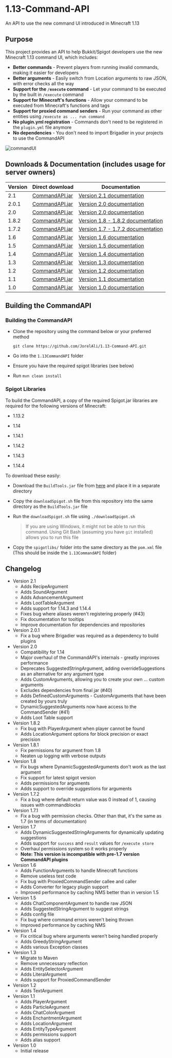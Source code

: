 # 1.13-Command-API
An API to use the new command UI introduced in Minecraft 1.13

## Purpose
This project provides an API to help Bukkit/Spigot developers use the new Minecraft 1.13 command UI, which includes:

* **Better commands** - Prevent players from running invalid commands, making it easier for developers
* **Better arguments** - Easily switch from Location arguments to raw JSON, with error checks all the way
* **Support for the `/execute` command** - Let your command to be executed by the built in `/execute` command
* **Support for Minecraft's functions** - Allow your command to be executed from Minecraft's functions and tags
* **Support for proxied command senders** - Run your command as other entities using `/execute as ... run command`
* **No plugin.yml registration** - Commands don't need to be registered in the `plugin.yml` file anymore
* **No dependencies** - You don't need to import Brigadier in your projects to use the CommandAPI

![commandUI](https://i.imgur.com/aTJa77G.gif "commandUI")

## Downloads & Documentation (includes usage for server owners)

| Version | Direct download                                              | Documentation                                                |
| ------- | ------------------------------------------------------------ | ------------------------------------------------------------ |
| 2.1 | [CommandAPI.jar](https://github.com/JorelAli/1.13-Command-API/releases/download/v2.1/CommandAPI.jar) | [Version 2.1 documentation](https://jorelali.github.io/1.13-Command-API/) |
| 2.0.1 | [CommandAPI.jar](https://github.com/JorelAli/1.13-Command-API/releases/download/v2.0.1/CommandAPI.jar)  | [Version 2.0 documentation](https://jorelali.github.io/1.13-Command-API/) |
| 2.0 | [CommandAPI.jar](https://github.com/JorelAli/1.13-Command-API/releases/download/v2.0/CommandAPI.jar)  | [Version 2.0 documentation](https://jorelali.github.io/1.13-Command-API/) |
| 1.8.2 | [CommandAPI.jar](https://github.com/JorelAli/1.13-Command-API/releases/download/v1.8.2/CommandAPI.jar) | [Version 1.8 - 1.8.2 documentation](https://github.com/JorelAli/1.13-Command-API/blob/master/docs/olddocs/v1.8%20Documentation.md) |
| 1.7.2     | [CommandAPI.jar](https://github.com/JorelAli/1.13-Command-API/releases/download/v1.7.2/CommandAPI.jar) | [Version 1.7 - 1.7.2 documentation](https://github.com/JorelAli/1.13-Command-API/blob/master/docs/olddocs/v1.7%20Documentation.md) |
| 1.6     | [CommandAPI.jar](https://github.com/JorelAli/1.13-Command-API/releases/download/v1.6/CommandAPI.jar) | [Version 1.6 documentation](https://github.com/JorelAli/1.13-Command-API/blob/master/docs/olddocs/v1.6%20Documentation.md) |
| 1.5     | [CommandAPI.jar](https://github.com/JorelAli/1.13-Command-API/releases/download/v1.5/CommandAPI.jar) | [Version 1.5 documentation](https://github.com/JorelAli/1.13-Command-API/blob/master/docs/olddocs/v1.5%20Documentation.md) |
| 1.4     | [CommandAPI.jar](https://github.com/JorelAli/1.13-Command-API/releases/download/v1.4/CommandAPI.jar) | [Version 1.4 documentation](https://github.com/JorelAli/1.13-Command-API/blob/master/docs/olddocs/v1.4%20Documentation.md) |
| 1.3     | [CommandAPI.jar](https://github.com/JorelAli/1.13-Command-API/releases/download/v1.3/CommandAPI.jar) | [Version 1.3 documentation](https://github.com/JorelAli/1.13-Command-API/blob/master/docs/olddocs/v1.3%20Documentation.md) |
| 1.2     | [CommandAPI.jar](https://github.com/JorelAli/1.13-Command-API/releases/download/v1.2/CommandAPI.jar) | [Version 1.2 documentation](https://github.com/JorelAli/1.13-Command-API/blob/master/docs/olddocs/v1.2%20Documentation.md) |
| 1.1     | [CommandAPI.jar](https://github.com/JorelAli/1.13-Command-API/releases/download/v1.1/CommandAPI.jar) | [Version 1.1 documentation](https://github.com/JorelAli/1.13-Command-API/blob/master/docs/olddocs/v1.1%20Documentation.md) |
| 1.0     | [CommandAPI.jar](https://github.com/JorelAli/1.13-Command-API/releases/download/v1.0/CommandAPI.jar) | [Version 1.0 documentation](https://github.com/JorelAli/1.13-Command-API/blob/master/docs/olddocs/v1.0%20Documentation.md) |

## Building the CommandAPI

### Building the CommandAPI

* Clone the repository using the command below or your preferred method

  ```
  git clone https://github.com/JorelAli/1.13-Command-API.git
  ```

* Go into the `1.13CommandAPI` folder

* Ensure you have the required spigot libraries (see below)

* Run `mvn clean install`

### Spigot Libraries

To build the CommandAPI, a copy of the required Spigot.jar libraries are required for the following versions of Minecraft:

* 1.13.2

* 1.14

* 1.14.1

* 1.14.2

* 1.14.3

* 1.14.4

To download these easily:

* Download the `BuildTools.jar` file from [here](https://hub.spigotmc.org/jenkins/job/BuildTools/) and place it in a separate directory

* Copy the `downloadSpigot.sh` file from this repository into the same directory as the `BuildTools.jar` file

* Run the `downloadSpigot.sh` file using `./downloadSpigot.sh` 

  > If you are using Windows, it might not be able to run this command. Using Git Bash (assuming you have `git` installed) allows you to run this file

* Copy the `spigotlibs/` folder into the same directory as the `pom.xml` file (This should be inside the `1.13CommandAPI` folder)

## Changelog

* Version 2.1
  * Adds RecipeArgument
  * Adds SoundArgument
  * Adds AdvancementArgument
  * Adds LootTableArgument
  * Adds support for 1.14.3 and 1.14.4
  * Fixes bug where aliases weren't registering properly (#43)
  * Fix documentation for tooltips
  * Improve documentation for dependencies and repositories
* Version 2.0.1
  * Fix a bug where Brigadier was required as a dependency to build plugins
* Version 2.0
  * Compatibility for 1.14
  * Major overhaul of the CommandAPI's internals - greatly improves performance
  * Deprecates SuggestedStringArgument, adding overrideSuggestions as an alternative for any argument type 
  * Adds CustomArguments, allowing you to create your own ... custom arguments
  * Excludes dependencies from final jar (#40)
  * Adds DefinedCustomArguments - CustomArguments that have been created by yours truly
  * DynamicSuggestedArguments now have access to the CommandSender (#41)
  * Adds Loot Table support
* Version 1.8.2
  * Fix bug with PlayerArgument when player cannot be found
  * Adds LocationArgument options for block precision or exact precision
* Version 1.8.1
  * Fix permissions for argument from 1.8
  * Neaten up logging with verbose outputs
* Version 1.8
  * Fix bugs where DynamicSuggestedArguments don't work as the last argument
  * Fix support for latest spigot version
  * Adds permissions for arguments
  * Adds support to override suggestions for arguments
* Version 1.7.2
  * Fix a bug where default return value was 0 instead of 1, causing issues with commandblocks
* Version 1.7.1
  * Fix a bug with permission checks. Other than that, it's the same as 1.7 (in terms of documentation)
* Version 1.7
  * Adds DynamicSuggestedStringArguments for dynamically updating suggestions
  * Adds support for `success` and `result` values for `/execute store`
  * Overhaul permissions system so it works properly
  * **Note: This version is incompatible with pre-1.7 version CommandAPI plugins**
* Version 1.6
  * Adds FunctionArguments to handle Minecraft functions
  * Remove useless test code
  * Fix bug with ProxiedCommandSender callee and caller
  * Adds Converter for legacy plugin support
  * Improved performance by caching NMS better than in version 1.5
* Version 1.5
  * Adds ChatComponentArgument to handle raw JSON
  * Adds SuggestedStringArgument to suggest strings
  * Adds config file
  * Fix bug where command errors weren't being thrown
  * Improved performance by caching NMS
* Version 1.4
  * Fix critical bug where arguments weren't being handled properly
  * Adds GreedyStringArgument
  * Adds various Exception classes
* Version 1.3
  * Migrate to Maven
  * Remove unnecessary reflection
  * Adds EntitySelectorArgument
  * Adds LiteralArgument
  * Adds support for ProxiedCommandSender
* Version 1.2
  * Adds TextArgument
* Version 1.1
  * Adds PlayerArgument
  * Adds ParticleArgument
  * Adds ChatColorArgument
  * Adds EnchantmentArgument
  * Adds LocationArgument
  * Adds EntityTypeArgument
  * Adds permissions support
  * Adds alias support
* Version 1.0
  * Initial release
